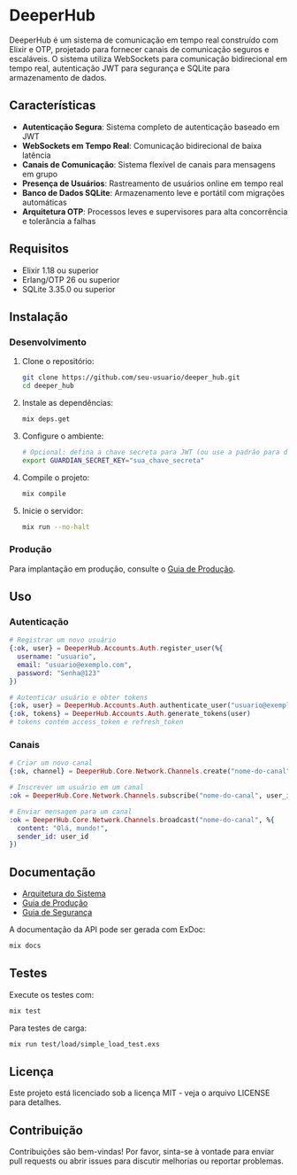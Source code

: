 # DeeperHub

DeeperHub é um sistema de comunicação em tempo real construído com Elixir e OTP, projetado para fornecer canais de comunicação seguros e escaláveis. O sistema utiliza WebSockets para comunicação bidirecional em tempo real, autenticação JWT para segurança e SQLite para armazenamento de dados.

## Características

- **Autenticação Segura**: Sistema completo de autenticação baseado em JWT
- **WebSockets em Tempo Real**: Comunicação bidirecional de baixa latência
- **Canais de Comunicação**: Sistema flexível de canais para mensagens em grupo
- **Presença de Usuários**: Rastreamento de usuários online em tempo real
- **Banco de Dados SQLite**: Armazenamento leve e portátil com migrações automáticas
- **Arquitetura OTP**: Processos leves e supervisores para alta concorrência e tolerância a falhas

## Requisitos

- Elixir 1.18 ou superior
- Erlang/OTP 26 ou superior
- SQLite 3.35.0 ou superior

## Instalação

### Desenvolvimento

1. Clone o repositório:
   ```bash
   git clone https://github.com/seu-usuario/deeper_hub.git
   cd deeper_hub
   ```

2. Instale as dependências:
   ```bash
   mix deps.get
   ```

3. Configure o ambiente:
   ```bash
   # Opcional: defina a chave secreta para JWT (ou use a padrão para desenvolvimento)
   export GUARDIAN_SECRET_KEY="sua_chave_secreta"
   ```

4. Compile o projeto:
   ```bash
   mix compile
   ```

5. Inicie o servidor:
   ```bash
   mix run --no-halt
   ```

### Produção

Para implantação em produção, consulte o [Guia de Produção](docs/PRODUCAO.md).

## Uso

### Autenticação

```elixir
# Registrar um novo usuário
{:ok, user} = DeeperHub.Accounts.Auth.register_user(%{
  username: "usuario",
  email: "usuario@exemplo.com",
  password: "Senha@123"
})

# Autenticar usuário e obter tokens
{:ok, user} = DeeperHub.Accounts.Auth.authenticate_user("usuario@exemplo.com", "Senha@123")
{:ok, tokens} = DeeperHub.Accounts.Auth.generate_tokens(user)
# tokens contém access_token e refresh_token
```

### Canais

```elixir
# Criar um novo canal
{:ok, channel} = DeeperHub.Core.Network.Channels.create("nome-do-canal", user_id)

# Inscrever um usuário em um canal
:ok = DeeperHub.Core.Network.Channels.subscribe("nome-do-canal", user_id)

# Enviar mensagem para um canal
:ok = DeeperHub.Core.Network.Channels.broadcast("nome-do-canal", %{
  content: "Olá, mundo!",
  sender_id: user_id
})
```

## Documentação

- [Arquitetura do Sistema](docs/ARQUITETURA.md)
- [Guia de Produção](docs/PRODUCAO.md)
- [Guia de Segurança](docs/SEGURANCA.md)

A documentação da API pode ser gerada com ExDoc:

```bash
mix docs
```

## Testes

Execute os testes com:

```bash
mix test
```

Para testes de carga:

```bash
mix run test/load/simple_load_test.exs
```

## Licença

Este projeto está licenciado sob a licença MIT - veja o arquivo LICENSE para detalhes.

## Contribuição

Contribuições são bem-vindas! Por favor, sinta-se à vontade para enviar pull requests ou abrir issues para discutir melhorias ou reportar problemas.
